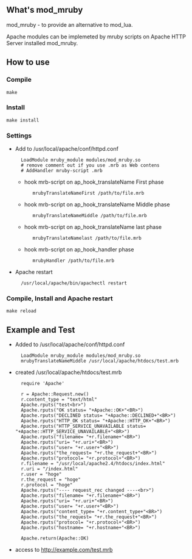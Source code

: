 ## What's mod_mruby
mod_mruby - to provide an alternative to mod_lua.

Apache modules can be implemeted by mruby scripts on Apache HTTP Server installed mod_mruby.

## How to use
### Compile
    make

### Install
    make install

### Settings
* Add to /usr/local/apache/conf/httpd.conf

        LoadModule mruby_module modules/mod_mruby.so
        # remove comment out if you use .mrb as Web contens
        # AddHandler mruby-script .mrb

    * hook mrb-script on ap_hook_translateName First phase

             mrubyTranslateNameFirst /path/to/file.mrb

    * hook mrb-script on ap_hook_translateName Middle phase

             mrubyTranslateNameMiddle /path/to/file.mrb

    * hook mrb-script on ap_hook_translateName last phase

             mrubyTranslateNamelast /path/to/file.mrb

    * hook mrb-script on ap_hook_handler phase

             mrubyHandler /path/to/file.mrb

* Apache restart

        /usr/local/apache/bin/apachectl restart

### Compile, Install and Apache restart
    make reload

## Example and Test
* Added to /usr/local/apache/conf/httpd.conf

        LoadModule mruby_module modules/mod_mruby.so
        mrubyTranslateNameMiddle /usr/local/apache/htdocs/test.mrb

* created /usr/local/apache/htdocs/test.mrb

        require 'Apache'
        
        r = Apache::Request.new()
        r.content_type = "text/html"
        Apache.rputs("test<br>")
        Apache.rputs("OK status= "+Apache::OK+"<BR>")
        Apache.rputs("DECLINED status= "+Apache::DECLINED+"<BR>")
        Apache.rputs("HTTP_OK status= "+Apache::HTTP_OK+"<BR>")
        Apache.rputs("HTTP_SERVICE_UNAVAILABLE status= "+Apache::HTTP_SERVICE_UNAVAILABLE+"<BR>")
        Apache.rputs("filename= "+r.filename+"<BR>")
        Apache.rputs("uri= "+r.uri+"<BR>")
        Apache.rputs("user= "+r.user+"<BR>")
        Apache.rputs("the_request= "+r.the_request+"<BR>")
        Apache.rputs("protocol= "+r.protocol+"<BR>")
        r.filename = "/usr/local/apache2.4/htdocs/index.html"
        r.uri = "/index.html"
        r.user = "hoge"
        r.the_request = "hoge"
        r.protocol = "hoge"
        Apache.rputs("---- request_rec changed ----<br>")
        Apache.rputs("filename= "+r.filename+"<BR>")
        Apache.rputs("uri= "+r.uri+"<BR>")
        Apache.rputs("user= "+r.user+"<BR>")
        Apache.rputs("content_type= "+r.content_type+"<BR>")
        Apache.rputs("the_request= "+r.the_request+"<BR>")
        Apache.rputs("protocol= "+r.protocol+"<BR>")
        Apache.rputs("hostname= "+r.hostname+"<BR>")
        
        Apache.return(Apache::OK)

* access to http://example.com/test.mrb

